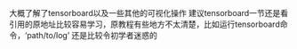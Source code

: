 大概了解了tensorboard以及一些其他的可视化操作
建议tensorboard一节还是看引用的原地址比较容易学习，原教程有些地方不太清楚，比如运行tensorboard命令，‘path/to/log’ 还是比较令初学者迷惑的
